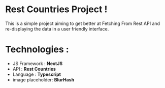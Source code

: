# Rest Countries Project !

This is a simple project aiming to get better at Fetching
From Rest API and re-displaying the data in a user friendly interface.

# Technologies :

- JS Framework : **NextJS**
- API : **Rest Countries**
- Language : **Typescript**
- image placeholder: **BlurHash**
